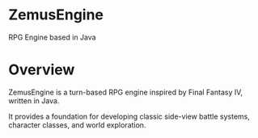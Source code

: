 # ZemusEngine
 RPG Engine based in Java

# Overview
ZemusEngine is a turn-based RPG engine inspired by Final Fantasy IV, written in Java. 

It provides a foundation for developing classic side-view battle systems, character classes, and world exploration.